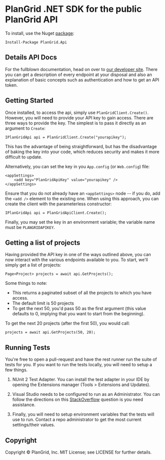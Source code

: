 # PlanGrid .NET SDK for the public PlanGrid API

To install, use the Nuget [package](https://www.nuget.org/packages/PlanGrid.Api/):

    Install-Package PlanGrid.Api
	
## Details API Docs

For the fullblown documentation, head on over to [our developer site](https://developer.plangrid.com).
There you can get a description of every endpoint at your disposal and also
an explanation of basic concepts such as authentication and how to get an 
API token.

## Getting Started

Once installed, to access the api, simply use `PlanGridClient.Create()`.
However, you will need to provide your API key to gain access.  There are 
three ways to provide the key.  The simplest is to pass it directly as an
argument to `Create`:

    IPlanGridApi api = PlanGridClient.Create("yourapikey");
    
This has the advantage of being straightforward, but has the disadvantage of
baking the key into your code, which reduces security and makes it more 
difficult to update.
	
Alternatively, you can set the key in you `App.config` (or `Web.config`) file: 

    <appSettings>
        <add key="PlanGridApiKey" value="yourapikey" />
    </appSettings>

Ensure that you do not already have an `<appSettings>` node -- if you do, add 
the `<add />` element to the existing one.  When using this approach, you can
create the client with the parameterless constructor:

    IPlanGridApi api = PlanGridApiClient.Create();
    
Finally, you may set the key in an environment variable; the variable name 
must be `PLANGRIDAPIKEY`.

## Getting a list of projects

Having provided the API key in one of the ways outlined above, you can now
interact with the various endpoints available to you.  To start, we'll simply
get a list of projects:

    Page<Project> projects = await api.GetProjects();
    
Some things to note:
* This returns a paginated subset of all the projects to which you have access.
* The default limit is 50 projects
* To get the next 50, you'd pass 50 as the first argument (this value defaults to
0, implying that you want to start from the beginning). 

To get the next 20 projects (after the first 50), you would call:

    projects = await api.GetProjects(50, 20);

## Running Tests

You're free to open a pull-request and have the rest runner run the suite of tests
for you. If you want to run the tests locally, you will need to setup a few things.

1. NUnit 2 Test Adapter. You can install the test adapter in your IDE by
opening the Extensions manager (Tools > Extensions and Updates).

1. Visual Studio needs to be configured to run as an Administrator. You can follow
the directions on this [StackOverflow](https://stackoverflow.com/questions/12257110)
question is you need assistance.

1. Finally, you will need to setup environment variables that the tests will use to run.
Contact a repo administrator to get the most current settings/their values.

## Copyright

Copyright &copy; PlanGrid, Inc. MIT License; see LICENSE for further details.